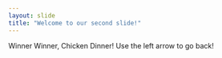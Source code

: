 ```yaml
---
layout: slide
title: "Welcome to our second slide!"
---
```

Winner Winner, Chicken Dinner!
Use the left arrow to go back!
